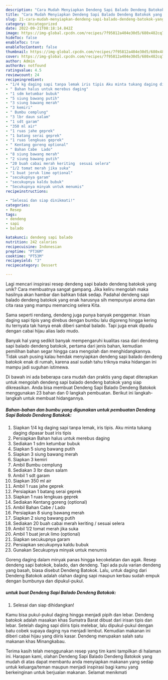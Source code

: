 ```yaml
---
description: "Cara Mudah Menyiapkan Dendeng Sapi Balado Dendeng Batokok yang Bisa Manjain Lidah"
title: "Cara Mudah Menyiapkan Dendeng Sapi Balado Dendeng Batokok yang Bisa Manjain Lidah"
slug: 21-cara-mudah-menyiapkan-dendeng-sapi-balado-dendeng-batokok-yang-bisa-manjain-lidah
category: Uncategorized
date: 2022-09-21T08:18:14.842Z
image: https://img-global.cpcdn.com/recipes/7f95812a404e30d5/680x482cq70/dendeng-sapi-balado-dendeng-batokok-foto-resep-utama.jpg
hideToc: false
enableToc: true
enableTocContent: false
thumbnail: https://img-global.cpcdn.com/recipes/7f95812a404e30d5/680x482cq70/dendeng-sapi-balado-dendeng-batokok-foto-resep-utama.jpg
cover: https://img-global.cpcdn.com/recipes/7f95812a404e30d5/680x482cq70/dendeng-sapi-balado-dendeng-batokok-foto-resep-utama.jpg
author: Admin
authorAv: notfound
ratingvalue: 4.5
reviewcount: 24
recipeingredient:
- "1/4 kg daging sapi tanpa lemak iris tipis Aku minta tukang daging dipasar buat iris tipis"
- " Bahan halus untuk merebus daging"
- "1 sdm ketumbar bubuk"
- "5 siung bawang putih"
- "3 siung bawang merah"
- "3 kemiri"
- " Bumbu cemplung"
- "3 lbr daun salam"
- "1 sdt garam"
- "350 ml air"
- "1 ruas jahe geprek"
- "1 batang serai geprek"
- "1 ruas lengkuas geprek"
- " Kentang goreng optional"
- " Bahan Cabe  Lado"
- "8 siung bawang merah"
- "2 siung bawang putih"
- "20 buah cabai merah keriting  sesuai selera"
- "1/2 tomat merah jika suka"
- "1 buat jeruk limo optional"
- "secukupnya garam"
- "secukupnya kaldu bubuk"
- "Secukupnya minyak untuk menumis"
recipeinstructions:

- "Selesai dan siap dinikmati!"
categories:
- Resep
tags:
- dendeng
- sapi
- balado

katakunci: dendeng sapi balado 
nutrition: 242 calories
recipecuisine: Indonesian
preptime: "PT36M"
cooktime: "PT53M"
recipeyield: "3"
recipecategory: Dessert

---
```





Lagi mencari inspirasi resep dendeng sapi balado dendeng batokok yang unik? Cara membuatnya sangat gampang. Jika keliru mengolah maka hasilnya akan hambar dan bahkan tidak sedap. Padahal dendeng sapi balado dendeng batokok yang enak harusnya sih mempunyai aroma dan cita rasa yang mampu memancing selera Kita.





Sama seperti rendang, dendeng juga punya banyak penggemar. Irisan daging sapi tipis yang direbus dengan bumbu lalu digoreng hingga kering itu ternyata tak hanya enak diberi sambal balado. Tapi juga enak dipadu dengan cabai hijau alias lado mudo.

Banyak hal yang sedikit banyak mempengaruhi kualitas rasa dari dendeng sapi balado dendeng batokok, pertama dari jenis bahan, kemudian pemilihan bahan segar hingga cara mengolah dan menghidangkannya. Tidak usah pusing kalau hendak menyiapkan dendeng sapi balado dendeng batokok enak di rumah, karena asal sudah tahu triknya maka hidangan ini mampu jadi suguhan istimewa.






Di bawah ini ada beberapa cara mudah dan praktis yang dapat diterapkan untuk mengolah dendeng sapi balado dendeng batokok yang siap dikreasikan. Anda bisa membuat Dendeng Sapi Balado Dendeng Batokok menggunakan 23 bahan dan 0 langkah pembuatan. Berikut ini langkah-langkah untuk membuat hidangannya.

<!--inarticleads1-->

##### Bahan-bahan dan bumbu yang digunakan untuk pembuatan Dendeng Sapi Balado Dendeng Batokok:

1. Siapkan 1/4 kg daging sapi tanpa lemak, iris tipis. Aku minta tukang daging dipasar buat iris tipis
1. Persiapkan  Bahan halus untuk merebus daging
1. Sediakan 1 sdm ketumbar bubuk
1. Siapkan 5 siung bawang putih
1. Siapkan 3 siung bawang merah
1. Siapkan 3 kemiri
1. Ambil  Bumbu cemplung
1. Sediakan 3 lbr daun salam
1. Ambil 1 sdt garam
1. Siapkan 350 ml air
1. Ambil 1 ruas jahe geprek
1. Persiapkan 1 batang serai geprek
1. Siapkan 1 ruas lengkuas geprek
1. Sediakan  Kentang goreng (optional)
1. Ambil  Bahan Cabe / Lado
1. Persiapkan 8 siung bawang merah
1. Siapkan 2 siung bawang putih
1. Sediakan 20 buah cabai merah keriting / sesuai selera
1. Ambil 1/2 tomat merah jika suka
1. Ambil 1 buat jeruk limo (optional)
1. Siapkan secukupnya garam
1. Persiapkan secukupnya kaldu bubuk
1. Gunakan Secukupnya minyak untuk menumis


Goreng daging dalam minyak panas hingga kecokelatan dan agak. Resep dendeng sapi batokok, balado, dan dendeng. Tapi ada pula varian dendeng yang basah, biasa disebut Dendeng Batokok. Lalu, untuk daging dari Dendeng Batokok adalah olahan daging sapi maupun kerbau sudah empuk dengan bumbunya dan dipukul-pukul. 

<!--inarticleads2-->

#####  untuk buat Dendeng Sapi Balado Dendeng Batokok:


1. Selesai dan siap dihidangkan!

Kamu bisa pukul-pukul daging hingga menjadi pipih dan lebar. Dendeng batokok adalah masakan khas Sumatra Barat dibuat dari irisan tipis dan lebar. Setelah daging sapi diiris tipis melebar, lalu dipukul-pukul dengan batu cobek supaya daging nya menjadi lembut. Kemudian makanan ini diberi cabai hijau yang diiris kasar. Dendeng merupakan salah satu makanan khas Minangkabau. 

Terima kasih telah menggunakan resep yang tim kami tampilkan di halaman ini. Harapan kami, olahan Dendeng Sapi Balado Dendeng Batokok yang mudah di atas dapat membantu anda menyiapkan makanan yang sedap untuk keluarga/teman maupun menjadi inspirasi bagi kamu yang berkeinginan untuk berjualan makanan. Selamat menikmati
